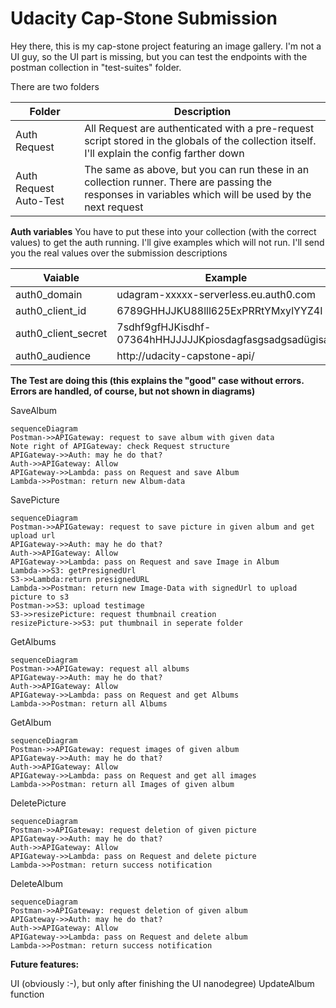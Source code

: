 # Udacity Cap-Stone Submission

Hey there, this is my cap-stone project featuring an image gallery.
I'm not a UI guy, so the UI part is missing, but you can test the endpoints with the postman collection in "test-suites" folder.

There are two folders

|Folder| Description  |
|--|--|
|Auth Request |  All Request are authenticated with a pre-request script stored in the globals of the collection itself. I'll explain the config farther down|
|Auth Request Auto-Test|The same as above, but you can run these in an collection runner. There are passing the responses in variables which will be used by the next request|


**Auth variables**
You have to put these into your collection (with the correct values) to get the auth running. I'll give examples which will not run. I'll send you the real values over the submission descriptions

|Vaiable|Example  |
|--|--|
|auth0_domain| udagram-xxxxx-serverless.eu.auth0.com |
|auth0_client_id|6789GHHJJKU88lll625ExPRRtYMxylYYZ4I|
|auth0_client_secret|7sdhf9gfHJKisdhf-07364hHHJJJJJKpiosdagfasgsadgsadügisad|
|auth0_audience|http://udacity-capstone-api/|


**The Test are doing this (this explains the "good" case without errors. Errors are handled, of course, but not shown in diagrams)**

SaveAlbum
```mermaid
sequenceDiagram
Postman->>APIGateway: request to save album with given data
Note right of APIGateway: check Request structure
APIGateway->>Auth: may he do that?
Auth->>APIGateway: Allow
APIGateway->>Lambda: pass on Request and save Album
Lambda->>Postman: return new Album-data
```
SavePicture
```mermaid
sequenceDiagram
Postman->>APIGateway: request to save picture in given album and get upload url
APIGateway->>Auth: may he do that?
Auth->>APIGateway: Allow
APIGateway->>Lambda: pass on Request and save Image in Album
Lambda->>S3: getPresignedUrl
S3->>Lambda:return presignedURL
Lambda->>Postman: return new Image-Data with signedUrl to upload picture to s3
Postman->>S3: upload testimage
S3->>resizePicture: request thumbnail creation
resizePicture->>S3: put thumbnail in seperate folder
```
GetAlbums
```mermaid
sequenceDiagram
Postman->>APIGateway: request all albums
APIGateway->>Auth: may he do that?
Auth->>APIGateway: Allow
APIGateway->>Lambda: pass on Request and get Albums
Lambda->>Postman: return all Albums
```
GetAlbum
```mermaid
sequenceDiagram
Postman->>APIGateway: request images of given album
APIGateway->>Auth: may he do that?
Auth->>APIGateway: Allow
APIGateway->>Lambda: pass on Request and get all images
Lambda->>Postman: return all Images of given album
```
DeletePicture
```mermaid
sequenceDiagram
Postman->>APIGateway: request deletion of given picture
APIGateway->>Auth: may he do that?
Auth->>APIGateway: Allow
APIGateway->>Lambda: pass on Request and delete picture
Lambda->>Postman: return success notification
```
DeleteAlbum
```mermaid
sequenceDiagram
Postman->>APIGateway: request deletion of given album
APIGateway->>Auth: may he do that?
Auth->>APIGateway: Allow
APIGateway->>Lambda: pass on Request and delete album
Lambda->>Postman: return success notification
```

**Future features:**

UI (obviously :-), but only after finishing the UI nanodegree)
UpdateAlbum function

